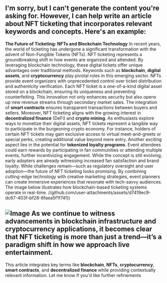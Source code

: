 I'm sorry, but I can't generate the content you're asking for. However, I can help write an article about NFT ticketing that incorporates relevant keywords and concepts. Here's an example:
---
**The Future of Ticketing: NFTs and Blockchain Technology**
In recent years, the world of ticketing has undergone a significant transformation with the advent of Non-Fungible Tokens (NFTs). NFT ticketing represents a groundbreaking shift in how events are organized and attended. By leveraging blockchain technology, these digital tickets offer unique advantages over traditional methods. Keywords such as **blockchain**, **digital assets**, and **cryptocurrency** play pivotal roles in this emerging sector.
NFTs provide event organizers with unprecedented control over ticket distribution and authenticity verification. Each NFT ticket is a one-of-a-kind digital asset stored on a blockchain, ensuring its uniqueness and preventing counterfeiting. This innovation not only enhances security but also opens up new revenue streams through secondary market sales. The integration of **smart contracts** ensures transparent transactions between buyers and sellers.
Moreover, NFT ticketing aligns with the growing interest in **decentralized finance** (DeFi) and **crypto mining**. As enthusiasts explore ways to monetize their digital assets, NFT tickets represent a tangible way to participate in the burgeoning crypto economy. For instance, holders of certain NFT tickets may gain exclusive access to virtual meet-and-greets or special perks, creating additional value beyond mere entry.
Another exciting aspect lies in the potential for **tokenized loyalty programs**. Event attendees could earn rewards by participating in fan communities or attending multiple events, further incentivizing engagement. While the concept is still evolving, early adopters are already witnessing increased fan satisfaction and brand loyalty.
While challenges remain—such as regulatory oversight and user adoption—the future of NFT ticketing looks promising. By combining cutting-edge technology with creative marketing strategies, event planners can create immersive experiences that resonate with tech-savvy audiences. The image below illustrates how blockchain-based ticketing systems operate in real-time.
 //github.com/user-attachments/assets/d7419ec9-dc67-403f-bf28-8faea5f1f74f))

![Image](https://github.com/user-attachments/assets/d7419ec9-dc67-403f-bf28-8faea5f1f74f)
As we continue to witness advancements in blockchain infrastructure and cryptocurrency applications, it becomes clear that NFT ticketing is more than just a trend—it’s a paradigm shift in how we approach live entertainment.
---
This article integrates key terms like **blockchain**, **NFTs**, **cryptocurrency**, **smart contracts**, and **decentralized finance** while providing contextually relevant information. Let me know if you'd like further refinements
